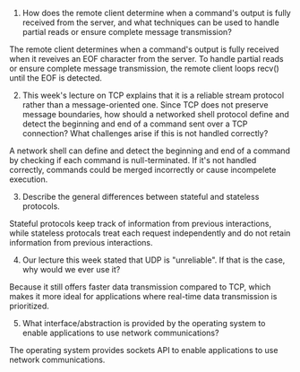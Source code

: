 1. How does the remote client determine when a command's output is fully received from the server, and what techniques can be used to handle partial reads or ensure complete message transmission?

The remote client determines when a command's output is fully received when it reveives an EOF character from the server. To handle partial reads or ensure complete message transmission, the remote client loops recv() until the EOF is detected. 

2. This week's lecture on TCP explains that it is a reliable stream protocol rather than a message-oriented one. Since TCP does not preserve message boundaries, how should a networked shell protocol define and detect the beginning and end of a command sent over a TCP connection? What challenges arise if this is not handled correctly?

A network shell can define and detect the beginning and end of a command by checking if each command is null-terminated. If it's not handled correctly, commands could be merged incorrectly or cause incompelete execution. 

3. Describe the general differences between stateful and stateless protocols.

Stateful protocols keep track of information from previous interactions, while stateless protocals treat each request independently and do not retain information from previous interactions. 

4. Our lecture this week stated that UDP is "unreliable". If that is the case, why would we ever use it?

Because it still offers faster data transmission compared to TCP, which makes it more ideal for applications where real-time data transmission is prioritized.

5. What interface/abstraction is provided by the operating system to enable applications to use network communications?

The operating system provides sockets API to enable applications to use network communications. 